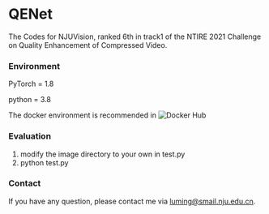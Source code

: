 # QENet
The Codes for NJUVision, ranked 6th in track1 of the NTIRE 2021 Challenge on Quality Enhancement of Compressed Video.
### Environment
PyTorch = 1.8 

python = 3.8

The docker environment is recommended in ![Docker Hub](https://registry.hub.docker.com/layers/pytorch/pytorch/1.8.1-cuda11.1-cudnn8-devel/images/sha256-024af183411f136373a83f9a0e5d1a02fb11acb1b52fdcf4d73601912d0f09b1?context=explore)
### Evaluation
1. modify the image directory to your own in test.py
2. python test.py
### Contact
If you have any question, please contact me via luming@smail.nju.edu.cn.
